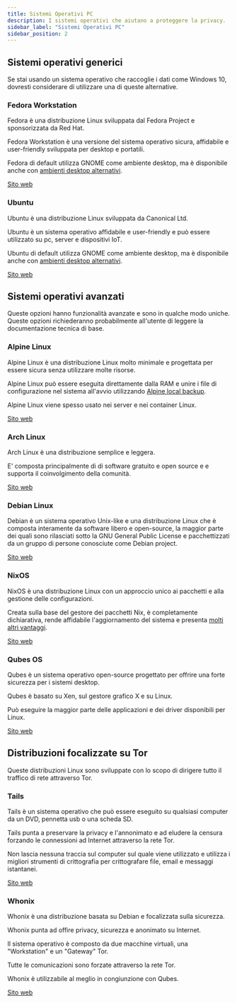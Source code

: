 ```yaml
---
title: Sistemi Operativi PC
description: I sistemi operativi che aiutano a proteggere la privacy.
sidebar_label: "Sistemi Operativi PC"
sidebar_position: 2
---
```


## Sistemi operativi generici

Se stai usando un sistema operativo che raccoglie i dati come Windows 10, dovresti considerare di utilizzare una di queste alternative.

### Fedora Workstation

Fedora è una distribuzione Linux sviluppata dal Fedora Project e sponsorizzata da Red Hat.

Fedora Workstation è una versione del sistema operativo sicura, affidabile e user-friendly sviluppata per desktop e portatili. 

Fedora di default utilizza GNOME come ambiente desktop, ma è disponibile anche con <a href="https://spins.fedoraproject.org/" target="_blank">ambienti desktop alternativi</a>.

<a href="https://getfedora.org/" target="_blank">Sito web</a>

### Ubuntu

Ubuntu è una distribuzione Linux sviluppata da Canonical Ltd.

Ubuntu è un sistema operativo affidabile e user-friendly e può essere utilizzato su pc, server e dispositivi IoT.

Ubuntu di default utilizza GNOME come ambiente desktop, ma è disponibile anche con <a href="https://ubuntu.com/download/flavours" target="_blank">ambienti desktop alternativi</a>.

<a href="https://ubuntu.com/" target="_blank">Sito web</a>


## Sistemi operativi avanzati

Queste opzioni hanno funzionalità avanzate e sono in qualche modo uniche. Queste opzioni richiederanno probabilmente all'utente di leggere la documentazione tecnica di base.

### Alpine Linux

Alpine Linux è una distribuzione Linux molto minimale e progettata per essere sicura senza utilizzare molte risorse.

Alpine Linux può essere eseguita direttamente dalla RAM e unire i file di configurazione nel sistema all'avvio utilizzando <a href="https://wiki.alpinelinux.org/wiki/Alpine_local_backup" target="_blank">Alpine local backup</a>.

Alpine Linux viene spesso usato nei server e nei container Linux.

<a href="https://alpinelinux.org/" target="_blank">Sito web</a>

### Arch Linux

Arch Linux è una distribuzione semplice e leggera. 

E' composta principalmente di di software gratuito e open source e e supporta il coinvolgimento della comunità.

<a href="https://www.archlinux.org/" target="_blank">Sito web</a>

### Debian Linux

Debian è un sistema operativo Unix-like e una distribuzione Linux che è composta interamente da software libero e open-source, la maggior parte dei quali sono rilasciati sotto la GNU General Public License e pacchettizzati da un gruppo di persone conosciute come Debian project.

<a href="https://www.debian.org/" target="_blank">Sito web</a>

### NixOS

NixOS è una distribuzione Linux con un approccio unico ai pacchetti e alla gestione delle configurazioni.

Creata sulla base del gestore dei pacchetti Nix, è completamente dichiarativa, rende affidabile l'aggiornamento del sistema e presenta <a href="https://nixos.org/features.html" target="_blank">molti altri vantaggi</a>.

<a href="https://nixos.org/" target="_blank">Sito web</a>

### Qubes OS

Qubes è un sistema operativo open-source progettato per offrire una forte sicurezza per i sistemi desktop.

Qubes è basato su Xen, sul gestore grafico X e su Linux.

Può eseguire la maggior parte delle applicazioni e dei driver disponibili per Linux.

<a href="https://www.qubes-os.org/" target="_blank">Sito web</a>


## Distribuzioni focalizzate su Tor

Queste distribuzioni Linux sono sviluppate con lo scopo di dirigere tutto il traffico di rete attraverso Tor.

### Tails

Tails è un sistema operativo che può essere eseguito su qualsiasi computer da un DVD, pennetta usb o una scheda SD.

Tails punta a preservare la privacy e l'annonimato e ad eludere la censura forzando le connessioni ad Internet attraverso la rete Tor.

Non lascia nessuna traccia sul computer sul quale viene utilizzato e utilizza i migliori strumenti di crittografia per crittografare file, email e messaggi istantanei.

<a href="https://tails.boum.org/" target="_blank">Sito web</a>

### Whonix

Whonix è una distribuzione basata su Debian e focalizzata sulla sicurezza.

Whonix punta ad offire privacy, sicurezza e anonimato su Internet.

Il sistema operativo è composto da due macchine virtuali, una "Workstation" e un "Gateway" Tor.

Tutte le comunicazioni sono forzate attraverso la rete Tor.

Whonix è utilizzabile al meglio in congiunzione con Qubes.

<a href="https://www.whonix.org/" target="_blank">Sito web</a>







